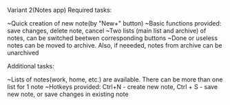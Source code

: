 Variant 2(Notes app) Required tasks:

  ~Quick creation of new note(by "New+" button)
  ~Basic functions provided: save changes, delete note, cancel 
  ~Two lists (main list and archive) of notes, can be switched beetwen corresponding buttons
  ~Done or useless notes can be moved to archive. Also, if neeeded, notes from archive can be unarchived
  
  Additional tasks:
  
  ~Lists of notes(work, home, etc.) are available. There can be more than one list for 1 note
  ~Hotkeys provided: Ctrl+N - create new note, Ctrl + S - save new note, or save changes in existing note
